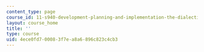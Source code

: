 ```yaml
---
content_type: page
course_id: 11-s940-development-planning-and-implementation-the-dialectic-of-theory-and-practice-fall-2015
layout: course_home
title: ''
type: course
uid: 4ece0fd7-0008-3f7e-a8a6-896c823c4cb3
---
```

